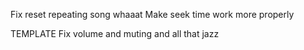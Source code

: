 Fix reset repeating song whaaat
Make seek time work more properly

TEMPLATE
Fix volume and muting and all that jazz
